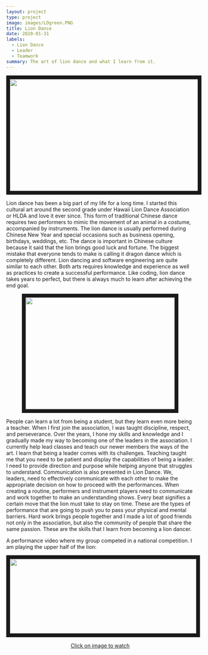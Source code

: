 ```yaml
---
layout: project
type: project
image: images/LDgreen.PNG
title: Lion Dance
date: 2020-01-31
labels:
  - Lion Dance
  - Leader
  - Teamwork
summary: The art of lion dance and what I learn from it.
---
```


<p align='center'>  
<img src="https://Nelson-Liang.github.io/images/Liondance.PNG" 
width="700" height="300" border="10" />
</p>

Lion dance has been a big part of my life for a long time. I started this cultural art around the second grade under Hawaii Lion Dance Association or HLDA and love it ever since. This form of traditional Chinese dance requires two performers to mimic the movement of an animal in a costume, accompanied by instruments. The lion dance is usually performed during Chinese New Year and special occasions such as business opening, birthdays, weddings, etc. The dance is important in Chinese culture because it said that the lion brings good luck and fortune. The biggest mistake that everyone tends to make is calling it dragon dance which is completely different. Lion dancing and software engineering are quite similar to each other. Both arts requires knowledge and experience as well as practices to create a successful performance. Like coding, lion dance takes years to perfect, but there is always much to learn after achieving the end goal.
<p align='center'>  
<img src="https://Nelson-Liang.github.io/images/LDgroup.PNG" 
width="400" height="300" border="10" />
</p>

People can learn a lot from being a student, but they learn even more being a teacher. When I first join the association, I was taught discipline, respect, and perseverance. Over the years, I hone my skills and knowledge and I gradually made my way to becoming one of the leaders in the association. I currently help lead classes and teach our newer members the ways of the art. I learn that being a leader comes with its challenges. Teaching taught me that you need to be patient and display the capabilities of being a leader. I need to provide direction and purpose while helping anyone that struggles to understand. Communication is also presented in Lion Dance. We, leaders, need to effectively communicate with each other to make the appropriate decision on how to proceed with the performances. When creating a routine, performers and instrument players need to communicate and work together to make an understanding shows. Every beat signifies a certain move that the lion must take to stay on time. These are the types of performance that are going to push you to pass your physical and mental barriers. Hard work brings people together and I made a lot of good friends not only in the association, but also the community of people that share the same passion. These are the skills that I learn from becoming a lion dancer.

A performance video where my group competed in a national competition. I am playing the upper half of the lion:
<p align='center'>  
<a href="https://www.youtube.com/watch?v=9ctSs7sglX8
" target="https://www.youtube.com/watch?v=9ctSs7sglX8"><img src="https://Nelson-Liang.github.io/images/LDperform.PNG" 
width="500" height="200" border="10" />
</p>
<p align='center'> 
Click on image to watch
  </p>
